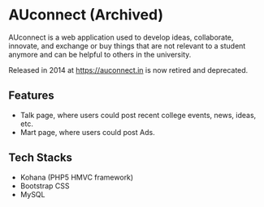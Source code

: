 # AUconnect (Archived)

AUconnect is a web application used to develop ideas, collaborate, innovate, and exchange or buy things that are not relevant to a student anymore and can be helpful to others in the university.

Released in 2014 at https://auconnect.in is now retired and deprecated.

## Features
* Talk page, where users could post recent college events, news, ideas, etc.
* Mart page, where users could post Ads.

## Tech Stacks
* Kohana (PHP5 HMVC framework)
* Bootstrap CSS
* MySQL

